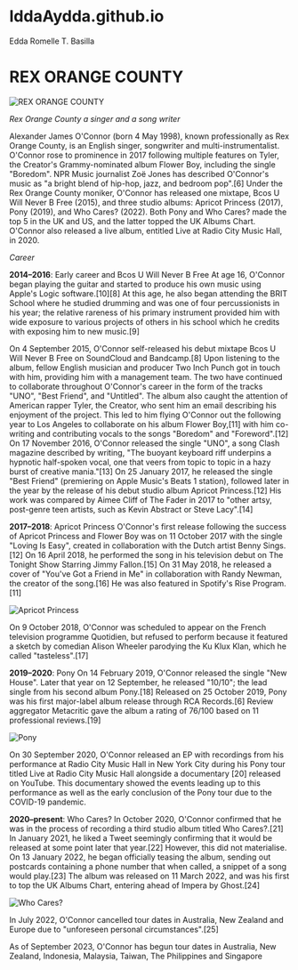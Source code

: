 # IddaAydda.github.io
Edda Romelle T. Basilla

# REX ORANGE COUNTY
![REX ORANGE COUNTY](https://dailytrojan.com/wp-content/uploads/2020/01/RexOrangeCountyShrine_011020_JamesWolfe_E002-824x1030.jpg)

*Rex Orange County a singer and a song writer*

 Alexander James O'Connor (born 4 May 1998), known professionally as Rex Orange County, is an English singer, songwriter and multi-instrumentalist. O'Connor rose to prominence in 2017 following multiple features on Tyler, the Creator's Grammy-nominated album Flower Boy, including the single "Boredom". NPR Music journalist Zoë Jones has described O'Connor's music as "a bright blend of hip-hop, jazz, and bedroom pop".[6]
Under the Rex Orange County moniker, O'Connor has released one mixtape, Bcos U Will Never B Free (2015), and three studio albums: Apricot Princess (2017), Pony (2019), and Who Cares? (2022). Both Pony and Who Cares? made the top 5 in the UK and US, and the latter topped the UK Albums Chart. O'Connor also released a live album, entitled Live at Radio City Music Hall, in 2020.

*Career*

**2014–2016**: Early career and Bcos U Will Never B Free
At age 16, O'Connor began playing the guitar and started to produce his own music using Apple's Logic software.[10][8] At this age, he also began attending the BRIT School where he studied drumming and was one of four percussionists in his year; the relative rareness of his primary instrument provided him with wide exposure to various projects of others in his school which he credits with exposing him to new music.[9]

On 4 September 2015, O'Connor self-released his debut mixtape Bcos U Will Never B Free on SoundCloud and Bandcamp.[8] Upon listening to the album, fellow English musician and producer Two Inch Punch got in touch with him, providing him with a management team. The two have continued to collaborate throughout O'Connor's career in the form of the tracks "UNO", "Best Friend", and "Untitled". The album also caught the attention of American rapper Tyler, the Creator, who sent him an email describing his enjoyment of the project. This led to him flying O'Connor out the following year to Los Angeles to collaborate on his album Flower Boy,[11] with him co-writing and contributing vocals to the songs "Boredom" and "Foreword".[12] On 17 November 2016, O'Connor released the single "UNO", a song Clash magazine described by writing, "The buoyant keyboard riff underpins a hypnotic half-spoken vocal, one that veers from topic to topic in a hazy burst of creative mania."[13] On 25 January 2017, he released the single "Best Friend" (premiering on Apple Music's Beats 1 station), followed later in the year by the release of his debut studio album Apricot Princess.[12] His work was compared by Aimee Cliff of The Fader in 2017 to "other artsy, post-genre teen artists, such as Kevin Abstract or Steve Lacy".[14]

**2017–2018**: Apricot Princess
O'Connor's first release following the success of Apricot Princess and Flower Boy was on 11 October 2017 with the single "Loving Is Easy", created in collaboration with the Dutch artist Benny Sings.[12] On 16 April 2018, he performed the song in his television debut on The Tonight Show Starring Jimmy Fallon.[15] On 31 May 2018, he released a cover of "You've Got a Friend in Me" in collaboration with Randy Newman, the creator of the song.[16] He was also featured in Spotify's Rise Program.[11]


![Apricot Princess](https://upload.wikimedia.org/wikipedia/en/0/03/Apricot_Princess.jpg)

On 9 October 2018, O'Connor was scheduled to appear on the French television programme Quotidien, but refused to perform because it featured a sketch by comedian Alison Wheeler parodying the Ku Klux Klan, which he called "tasteless".[17]

**2019–2020**: Pony
On 14 February 2019, O'Connor released the single "New House". Later that year on 12 September, he released "10/10"; the lead single from his second album Pony.[18] Released on 25 October 2019, Pony was his first major-label album release through RCA Records.[6] Review aggregator Metacritic gave the album a rating of 76/100 based on 11 professional reviews.[19]

![Pony](https://upload.wikimedia.org/wikipedia/en/9/95/Rex_Orange_County_-_Pony.png)

On 30 September 2020, O'Connor released an EP with recordings from his performance at Radio City Music Hall in New York City during his Pony tour titled Live at Radio City Music Hall alongside a documentary [20] released on YouTube. This documentary showed the events leading up to this performance as well as the early conclusion of the Pony tour due to the COVID-19 pandemic.

**2020–present**: Who Cares?
In October 2020, O'Connor confirmed that he was in the process of recording a third studio album titled Who Cares?.[21] In January 2021, he liked a Tweet seemingly confirming that it would be released at some point later that year.[22] However, this did not materialise. On 13 January 2022, he began officially teasing the album, sending out postcards containing a phone number that when called, a snippet of a song would play.[23] The album was released on 11 March 2022, and was his first to top the UK Albums Chart, entering ahead of Impera by Ghost.[24]

![Who Cares?](https://upload.wikimedia.org/wikipedia/en/b/b2/Rex_Orange_County_-_Who_Cares%3F.png)

In July 2022, O'Connor cancelled tour dates in Australia, New Zealand and Europe due to "unforeseen personal circumstances".[25]

As of September 2023, O'Connor has begun tour dates in Australia, New Zealand, Indonesia, Malaysia, Taiwan, The Philippines and Singapore


